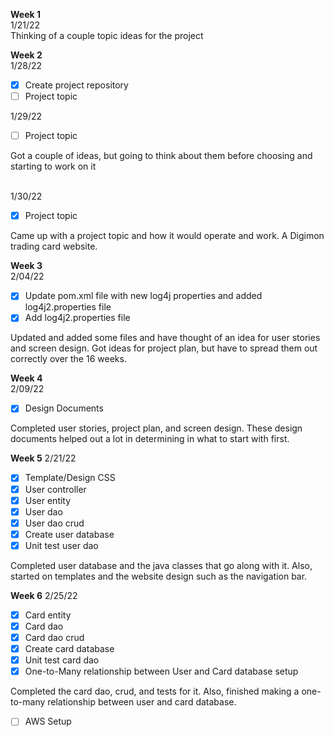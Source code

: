 **Week 1**  
1/21/22  
Thinking of a couple topic ideas for the project

**Week 2**  
1/28/22  

- [x] Create project repository
- [ ] Project topic
<!-- end of the list -->

1/29/22
- [ ] Project topic  
<!-- end of the list -->
Got a couple of ideas, but going to think about them before choosing and starting to work on it
<br /><br />

1/30/22
- [x] Project topic
<!-- end of the list -->
Came up with a project topic and how it would operate and work. A Digimon trading card website.  

**Week 3**  
2/04/22
- [x] Update pom.xml file with new log4j properties and added log4j2.properties file
- [x] Add log4j2.properties file
<!-- end of the list -->
Updated and added some files and have thought of an idea for user stories and screen design. Got ideas for project plan, but have to spread them out correctly over the 16 weeks.

**Week 4**  
2/09/22
- [x] Design Documents
<!-- end of the list -->
Completed user stories, project plan, and screen design. These design documents helped out a lot in determining in what to start with first.

**Week 5**
2/21/22
- [x] Template/Design CSS
- [x] User controller
- [x] User entity
- [x] User dao
- [x] User dao crud
- [x] Create user database
- [x] Unit test user dao
<!-- end of the list -->
Completed user database and the java classes that go along with it. Also, started on templates and the website design such as the navigation bar.

**Week 6**
2/25/22
- [x] Card entity
- [x] Card dao
- [x] Card dao crud
- [x] Create card database
- [x] Unit test card dao
- [x] One-to-Many relationship between User and Card database setup
<!-- end of the list -->
Completed the card dao, crud, and tests for it. Also, finished making a one-to-many relationship between user and card database.
- [ ] AWS Setup
<!-- end of the list -->